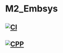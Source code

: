 # M2_Embsys

## [![CI](https://github.com/sivamahanthi/M2_Embsys/actions/workflows/CI.yml/badge.svg)](https://github.com/sivamahanthi/M2_Embsys/actions/workflows/CI.yml)

## [![CPP](https://github.com/sivamahanthi/M2_Embsys/actions/workflows/CPP.yml/badge.svg)](https://github.com/sivamahanthi/M2_Embsys/actions/workflows/CPP.yml)

